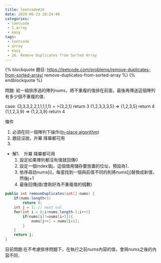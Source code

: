 ```yaml
---
title: leetcode#26
date: 2020-06-23 20:24:40
categories: 
 - leetcode
 - 1.array
 - easy
tags:
 - leetcode
 - array
 - easy
 - 26. Remove Duplicates from Sorted Array
---
```


{% blockquote 題目: https://leetcode.com/problems/remove-duplicates-from-sorted-array/ remove-duplicates-from-sorted-array %}
{% endblockquote %}


問題:
給一組排序過的陣列nums，將不重複的值排在前面，最後再傳送這個陣列有多少個不重複的值．

<!-- more --> 

case:
{3,3,3,2,2,1,1,1,1,1} = >{3,2,1} return 3
{1,2,3,3,3,5}  => {1,2,3,5} return 4
{1,1,2,3,9} => {1,2,3,9} return 4

條件
1. 必須在同一個陣列下操作(<a href="https://en.wikipedia.org/wiki/In-place_algorithm">In-place algorithm</a>)
2. 題目沒說，升冪 降冪都可用
3. 


- 解1.　升冪 降冪都可用
  1. 設定如果陣列都沒有值就回傳0
  2. 設定一個index值j，這個值用儲存要放置的位址，預設為1．
  3. 依序尋訪nums[i]，每當找到一個與前值不同的則將nums[j]替換成新值，然後j+1
  4. 最後回傳j值(會剛好為不重複值的個數)

```java
public int removeDuplicates(int[] nums) {
    if(nums.length<1)
        return 0;
    int j = 1; // next val
    for(int i = 0;i<nums.length-1;i++){
        if(nums[i]!=nums[i+1]){
            nums[j++] = nums[i+1];
        }
    }
    return j;
}
```

目前問題:在不考慮排序問題下，在執行之前nums內容的值，會與nums之後的內容不同．
  